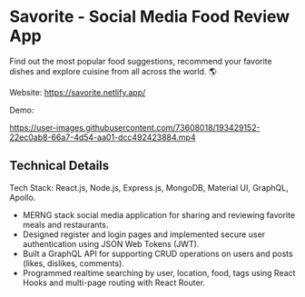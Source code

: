 # Savorite - Social Media Food Review App

Find out the most popular food suggestions, recommend your favorite dishes and explore cuisine from all across the world. 🌎

 Website: https://savorite.netlify.app/
 
 Demo:

https://user-images.githubusercontent.com/73608018/193429152-22ec0ab8-66a7-4d54-aa01-dcc492423884.mp4




## Technical Details

Tech Stack: React.js, Node.js, Express.js, MongoDB, Material UI, GraphQL, Apollo.
 
- MERNG stack social media application for sharing and reviewing favorite meals and restaurants.
- Designed register and login pages and implemented secure user authentication using JSON Web Tokens (JWT).
- Built a GraphQL API for supporting CRUD operations on users and posts (likes, dislikes, comments).
- Programmed realtime searching by user, location, food, tags using React Hooks and multi-page routing with React Router.
